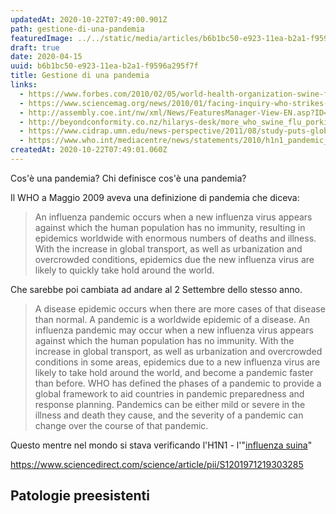 ```yaml
---
updatedAt: 2020-10-22T07:49:00.901Z
path: gestione-di-una-pandemia
featuredImage: ../../static/media/articles/b6b1bc50-e923-11ea-b2a1-f9596a295f7f/coronavirus.png
draft: true
date: 2020-04-15
uuid: b6b1bc50-e923-11ea-b2a1-f9596a295f7f
title: Gestione di una pandemia
links:
  - https://www.forbes.com/2010/02/05/world-health-organization-swine-flu-pandemic-opinions-contributors-michael-fumento.html#73e1996148e8
  - https://www.sciencemag.org/news/2010/01/facing-inquiry-who-strikes-back-fake-pandemic-swine-flu-criticism#
  - http://assembly.coe.int/nw/xml/News/FeaturesManager-View-EN.asp?ID=900
  - http://beyondconformity.co.nz/hilarys-desk/more_who_swine_flu_porkies
  - https://www.cidrap.umn.edu/news-perspective/2011/08/study-puts-global-2009-h1n1-infection-rate-11-21
  - https://www.who.int/mediacentre/news/statements/2010/h1n1_pandemic_20100122/en/
createdAt: 2020-10-22T07:49:01.060Z
---
```


Cos'è una pandemia? Chi definisce cos'è una pandemia?

Il WHO a Maggio 2009 aveva una definizione di pandemia che diceva:

> An influenza pandemic occurs when a new influenza virus appears against which the human population has no immunity, resulting in epidemics worldwide with enormous numbers of deaths and illness. With the increase in global transport, as well as urbanization and overcrowded conditions, epidemics due the new influenza virus are likely to quickly take hold around the world.

Che sarebbe poi cambiata ad andare al 2 Settembre dello stesso anno.

> A disease epidemic occurs when there are more cases of that disease than normal. A pandemic is a worldwide epidemic of a disease. An influenza pandemic may occur when a new influenza virus appears against which the human population has no immunity. With the increase in global transport, as well as urbanization and overcrowded conditions in some areas, epidemics due to a new influenza virus are likely to take hold around the world, and become a pandemic faster than before. WHO has defined the phases of a pandemic to provide a global framework to aid countries in pandemic preparedness and response planning. Pandemics can be either mild or severe in the illness and death they cause, and the severity of a pandemic can change over the course of that pandemic.

Questo mentre nel mondo si stava verificando l'H1N1 - l'"[influenza suina](https://it.wikipedia.org/wiki/Influenzavirus_A_sottotipo_H1N1)"

https://www.sciencedirect.com/science/article/pii/S1201971219303285

## Patologie preesistenti

